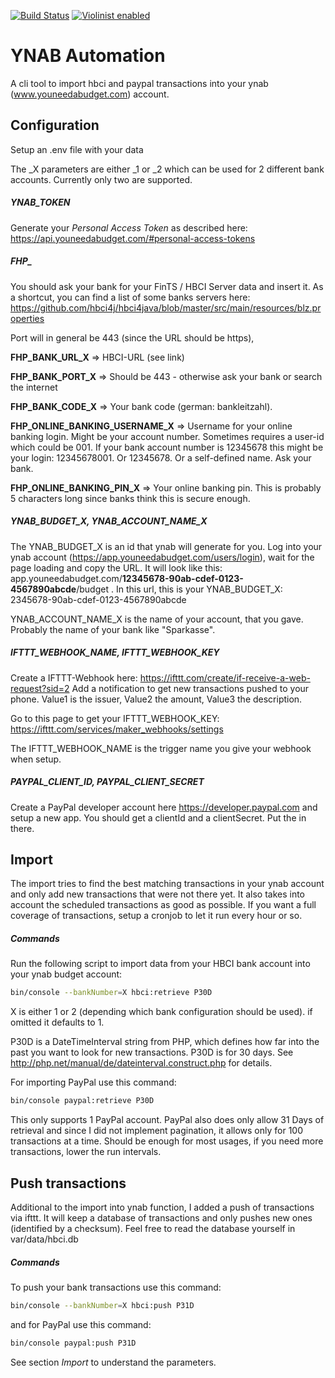 [![Build Status](https://travis-ci.org/dpeuscher/ynab_automation.svg?branch=master)](https://travis-ci.org/dpeuscher/ynab_automation)
[![Violinist enabled](https://img.shields.io/badge/violinist-enabled-brightgreen.svg)](https://violinist.io)

# YNAB Automation

A cli tool to import hbci and paypal transactions into your ynab (www.youneedabudget.com) account.

## Configuration
Setup an .env file with your data

The _X parameters are either _1 or _2 which can be used for 2 different bank accounts. Currently only two are supported.

##### YNAB_TOKEN
Generate your _Personal Access Token_ as described here: https://api.youneedabudget.com/#personal-access-tokens

##### FHP_
You should ask your bank for your FinTS / HBCI Server data and insert it. As a shortcut, you can find a list of some
banks servers here: https://github.com/hbci4j/hbci4java/blob/master/src/main/resources/blz.properties

Port will in general be 443 (since the URL should be https),

**FHP_BANK_URL_X** => HBCI-URL (see link)

**FHP_BANK_PORT_X** => Should be 443 - otherwise ask your bank or search the internet

**FHP_BANK_CODE_X** => Your bank code (german: bankleitzahl).

**FHP_ONLINE_BANKING_USERNAME_X** => Username for your online banking login. Might be your account number. Sometimes 
requires a user-id which could be 001. If your bank account number is 12345678 this might be your login: 12345678001. 
Or 12345678. Or a self-defined name. Ask your bank.
 
**FHP_ONLINE_BANKING_PIN_X** => Your online banking pin. This is probably 5 characters long since banks think this is
secure enough.

##### YNAB_BUDGET_X, YNAB_ACCOUNT_NAME_X
The YNAB_BUDGET_X is an id that ynab will generate for you. Log into your ynab account 
(https://app.youneedabudget.com/users/login), wait for the page loading and copy the URL. It will look like this:
app.youneedabudget.com/**12345678-90ab-cdef-0123-4567890abcde**/budget . In this url, this is your YNAB_BUDGET_X: 
2345678-90ab-cdef-0123-4567890abcde

YNAB_ACCOUNT_NAME_X is the name of your account, that you gave. Probably the name of your bank like "Sparkasse".

##### IFTTT_WEBHOOK_NAME, IFTTT_WEBHOOK_KEY
Create a IFTTT-Webhook here: https://ifttt.com/create/if-receive-a-web-request?sid=2
Add a notification to get new transactions pushed to your phone. Value1 is the issuer, Value2 the amount, Value3 the 
description.

Go to this page to get your IFTTT_WEBHOOK_KEY: https://ifttt.com/services/maker_webhooks/settings

The IFTTT_WEBHOOK_NAME is the trigger name you give your webhook when setup. 

##### PAYPAL_CLIENT_ID, PAYPAL_CLIENT_SECRET
Create a PayPal developer account here https://developer.paypal.com and setup a new app. You should get a clientId and a
clientSecret. Put the in there.

## Import
The import tries to find the best matching transactions in your ynab account and only add new transactions that were not
there yet. It also takes into account the scheduled transactions as good as possible. If you want a full coverage of 
transactions, setup a cronjob to let it run every hour or so.

##### Commands

Run the following script to import data from your HBCI bank account into your ynab budget account:
```bash
bin/console --bankNumber=X hbci:retrieve P30D
```
X is either 1 or 2 (depending which bank configuration should be used). if omitted it defaults to 1.

P30D is a DateTimeInterval string from PHP, which defines how far into the past you want to look for new transactions.
P30D is for 30 days. See http://php.net/manual/de/dateinterval.construct.php for details.

For importing PayPal use this command:
```bash
bin/console paypal:retrieve P30D
```
This only supports 1 PayPal account. PayPal also does only allow 31 Days of retrieval and since I did not implement
pagination, it allows only for 100 transactions at a time. Should be enough for most usages, if you need more
transactions, lower the run intervals.

## Push transactions
Additional to the import into ynab function, I added a push of transactions via ifttt. It will keep a database of
transactions and only pushes new ones (identified by a checksum). Feel free to read the database yourself in
var/data/hbci.db

##### Commands
To push your bank transactions use this command:
```bash
bin/console --bankNumber=X hbci:push P31D
```
and for PayPal use this command:
```bash
bin/console paypal:push P31D
```
See section _Import_ to understand the parameters.

